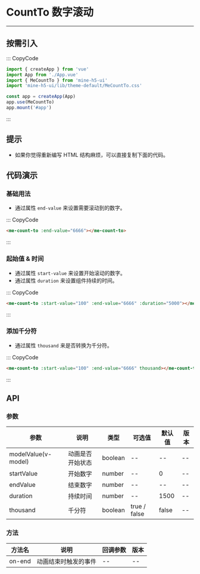 # CountTo 数字滚动

---

## 按需引入

::: CopyCode

```JavaScript
import { createApp } from 'vue'
import App from './App.vue'
import { MeCountTo } from 'mine-h5-ui'
import 'mine-h5-ui/lib/theme-default/MeCountTo.css'

const app = createApp(App)
app.use(MeCountTo)
app.mount('#app')
```

:::

## 提示

- 如果你觉得重新编写 HTML 结构麻烦，可以直接复制下面的代码。

## 代码演示

### 基础用法

- 通过属性 `end-value` 来设置需要滚动到的数字。

::: CopyCode

```HTML
<me-count-to :end-value="6666"></me-count-to>
```

:::

### 起始值 & 时间

- 通过属性 `start-value` 来设置开始滚动的数字。
- 通过属性 `duration` 来设置组件持续的时间。

::: CopyCode

```HTML
<me-count-to :start-value="100" :end-value="6666" :duration="5000"></me-count-to>
```

:::

### 添加千分符

- 通过属性 `thousand` 来是否转换为千分符。

::: CopyCode

```HTML
<me-count-to :start-value="100" :end-value="6666" thousand></me-count-to>
```

:::

## API

### 参数

| 参数                | 说明             | 类型    | 可选值       | 默认值 | 版本 |
| ------------------- | ---------------- | ------- | ------------ | ------ | ---- |
| modelValue(v-model) | 动画是否开始状态 | boolean | --           | --     | --   |
| startValue          | 开始数字         | number  | --           | 0      | --   |
| endValue            | 结束数字         | number  | --           | --     | --   |
| duration            | 持续时间         | number  | --           | 1500   | --   |
| thousand            | 千分符           | boolean | true / false | false  | --   |

### 方法

| 方法名 | 说明                 | 回调参数 | 版本 |
| ------ | -------------------- | -------- | ---- |
| on-end | 动画结束时触发的事件 | --       | --   |
